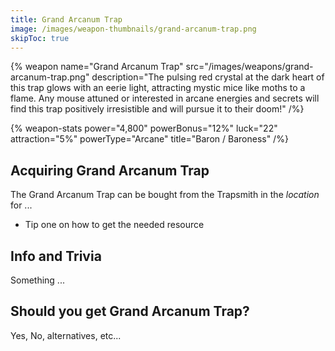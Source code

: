 ```yaml
---
title: Grand Arcanum Trap
image: /images/weapon-thumbnails/grand-arcanum-trap.png
skipToc: true
---
```


{% weapon
 name="Grand Arcanum Trap"
 src="/images/weapons/grand-arcanum-trap.png"
 description="The pulsing red crystal at the dark heart of this trap glows with an eerie light, attracting mystic mice like moths to a flame. Any mouse attuned or interested in arcane energies and secrets will find this trap positively irresistible and will pursue it to their doom!"
/%}

{% weapon-stats
 power="4,800"
 powerBonus="12%"
 luck="22"
 attraction="5%"
 powerType="Arcane"
 title="Baron / Baroness"
/%}

## Acquiring Grand Arcanum Trap

The Grand Arcanum Trap can be bought from the Trapsmith in the *location* for ...

- Tip one on how to get the needed resource

## Info and Trivia

Something ...

## Should you get Grand Arcanum Trap?

Yes, No, alternatives, etc...

